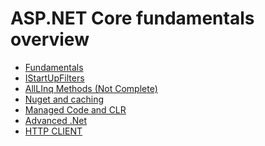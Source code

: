 <h1> ASP.NET Core fundamentals overview </h1>
<ul>
  <li><a href="./Fundamentals.md">Fundamentals</a></li>
  <li><a href="./AspnetCoreMsDocs.Learn/StartupFilters/startupfilters.md">IStartUpFilters</a></li>
  <li><a href="./AllLinqMethods/Program.cs">AllLInq Methods (Not Complete)</a></li>
  <li><a href="./Nuget.md">Nuget and caching</a></li>
  <li><a href="./MangedCodeAndCLRBasics.md">Managed Code and CLR</a></li>
  <li><a href="./AdvancedDotnet.md">Advanced .Net</a></li>
  <li><a href="./httpclient.md">HTTP CLIENT</a></li>
 </ul>





